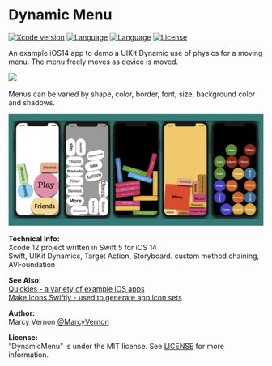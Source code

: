 # Dynamic Menu
[![Xcode version](https://img.shields.io/badge/xcode-12%20-brightgreen)](https://developer.apple.com/xcode/)
[![Language](https://img.shields.io/badge/swift-5.0-orange.svg)](https://developer.apple.com/swift)
[![Language](https://img.shields.io/badge/swift-iOS14-orange.svg)](https://developer.apple.com/xcode/swift)
[![License](https://img.shields.io/badge/license-MIT-blue.svg?style=flat)](http://mit-license.org)

An example iOS14 app to demo a UIKit Dynamic use of physics for a moving menu. 
The menu freely moves as device is moved.

<img src="GitHub-Images/DynamicMenu.gif" width="300">

Menus can be varied by shape, color, border, font, size, background color and shadows. 

<img src="GitHub-Images/Menus.png" width="800">

**Technical Info:** \
Xcode 12 project written in Swift 5 for iOS 14\
Swift, UIKit Dynamics, Target Action, Storyboard. custom method chaining, AVFoundation

**See Also:** \
[Quickies - a variety of example iOS apps](https://github.com/PepperoniJoe/Quickies)\
 [Make Icons Swiftly - used to generate app icon sets
 ](https://github.com/PepperoniJoe/Make-Icons-Swiftly)

**Author:** \
Marcy Vernon [@MarcyVernon](https://twitter.com/MarcyVernon)

**License:** \
"DynamicMenu" is under the MIT license. See [LICENSE](/LICENSE) for more information.


